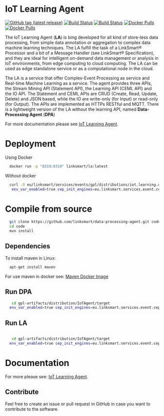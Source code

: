 IoT Learning Agent
======================
[![GitHub tag (latest release)](https://img.shields.io/github/tag/linksmart/data-processing-agent.svg?label=release)](https://github.com/linksmart/linksmart-java-utils/tags)
[![Build Status](https://img.shields.io/travis/com/linksmart/data-processing-agent/master?label=master)](https://travis-ci.com/linksmart/linksmart-java-utils)
[![Build Status](https://img.shields.io/travis/com/linksmart/data-processing-agent/release?label=release)](https://travis-ci.com/linksmart/linksmart-java-utils)
[![Docker Pulls](https://img.shields.io/docker/pulls/linksmart/la?label=docker%20linksmart%2Fla)](https://hub.docker.com/r/linksmart/la/tags)
[![Docker Pulls](https://img.shields.io/docker/pulls/linksmart/dpa?label=docker%20linksmart%2Fdpa)](https://hub.docker.com/r/linksmart/dpa/tags)

The IoT Learning Agent (**LA**) is bing developed for all kind of store-less data processing, from simple data annotation or aggregation to complex data machine learning techniques. The LA fulfill the task of a LinkSmart® Processor and a bit of a Message Handler (see LinkSmart® Specification), and they are ideal for intelligent on-demand data management or analysis in IoT environments, from edge computing to cloud computing. The LA can be used as edge standalone service or as a computational node in the cloud.

The LA is a service that offer Complex-Event Processing as service and Real-time Machine Learning as a service. The agent provides three APIs, the Stream Mining API (Statement API), the Learning API (CEML API) and the IO API. The Statement and CEML APIs are CRUD (Create, Read, Update, Delete) and JSON based, while the IO are write-only (for Input) or read-only (for Output). The APIs are implemented as HTTPs RESTful and MQTT. There is a lightweight version of the LA without the learning API, named **Data-Processing Agent** (**DPA**) 

For more documentation please see [IoT Learning Agent](https://docs.linksmart.eu/display/LA).

# Deployment

Using Docker

```bash
  docker run -p "8319:8319" linksmart/la:latest  
```
Without docker
 
```bash
  curl -O eu/linksmart/services/events/gpl/distributions/iot.learning.universal.gpl.agent/1.8.2/iot.learning.universal.gpl.agent-<current.version>.jar
   env_var_enabled=true cep_init_engines=eu.linksmart.services.event.cep.engines.EsperEngine env_var_enabled=true cep_init_engines=eu.linksmart.services.event.cep.engines.EsperEngine java -cp ./* "org.springframework.boot.loader.PropertiesLauncher"  
```
# Compile from source

```bash
  git clone https://github.com/linksmart/data-processing-agent.git code
  cd code
  mvn install 
```

## Dependencies
To install maven in Linux:

```bash
  apt-get install maven
```

For use maven in docker see: [Maven Docker Image](https://hub.docker.com/_/maven/)

## Run DPA
```bash
   cd gpl-artifacts/distribution/IoTAgent/target
  env_var_enabled=true cep_init_engines=eu.linksmart.services.event.cep.engines.EsperEngine env_var_enabled=true cep_init_engines=eu.linksmart.services.event.cep.engines.EsperEngine java -cp ./* "org.springframework.boot.loader.PropertiesLauncher"
```

## Run LA
```bash
  
   cd gpl-artifacts/distribution/IoTAgent/target
  env_var_enabled=true cep_init_engines=eu.linksmart.services.event.cep.engines.EsperEngine env_var_enabled=true cep_init_engines=eu.linksmart.services.event.cep.engines.EsperEngine java -cp ./* "org.springframework.boot.loader.PropertiesLauncher"
```

# Documentation 
For more please see: [IoT Learning Agent](https://docs.linksmart.eu/display/LA).

## Contribute

Feel free to create an issue or pull request in GitHub in case you want to contribute to the software.
